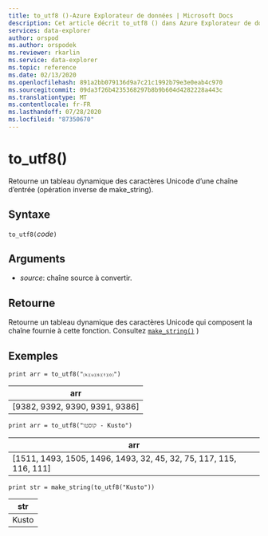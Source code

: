 ```yaml
---
title: to_utf8 ()-Azure Explorateur de données | Microsoft Docs
description: Cet article décrit to_utf8 () dans Azure Explorateur de données.
services: data-explorer
author: orspod
ms.author: orspodek
ms.reviewer: rkarlin
ms.service: data-explorer
ms.topic: reference
ms.date: 02/13/2020
ms.openlocfilehash: 891a2bb079136d9a7c21c1992b79e3e0eab4c970
ms.sourcegitcommit: 09da3f26b4235368297b8b9b604d4282228a443c
ms.translationtype: MT
ms.contentlocale: fr-FR
ms.lasthandoff: 07/28/2020
ms.locfileid: "87350670"
---
```

# <a name="to_utf8"></a>to_utf8()

Retourne un tableau dynamique des caractères Unicode d’une chaîne d’entrée (opération inverse de make_string).

## <a name="syntax"></a>Syntaxe

`to_utf8(`*code*`)`

## <a name="arguments"></a>Arguments

* *source*: chaîne source à convertir.

## <a name="returns"></a>Retourne

Retourne un tableau dynamique des caractères Unicode qui composent la chaîne fournie à cette fonction.
Consultez [`make_string()`](makestringfunction.md) )

## <a name="examples"></a>Exemples

```kusto
print arr = to_utf8("⒦⒰⒮⒯⒪")
```

|arr|
|---|
|[9382, 9392, 9390, 9391, 9386]|

```kusto
print arr = to_utf8("קוסטו - Kusto")
```

|arr|
|---|
|[1511, 1493, 1505, 1496, 1493, 32, 45, 32, 75, 117, 115, 116, 111]|

```kusto
print str = make_string(to_utf8("Kusto"))
```

|str|
|---|
|Kusto|
